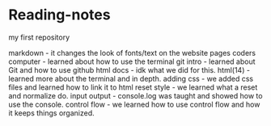 # Reading-notes
my first repository


markdown - it changes the look of fonts/text on the website pages
coders computer - learned about how to use the terminal
git intro -  learned about Git and how to use github
html docs - idk what we did for this.
html(14) - learned more about the terminal and in depth.
adding css - we added css files and learned how to link it to html
reset style - we learned what a reset and normalize do. 
input output - console.log was taught and showed how to use the console. 
control flow - we learned how to use control flow and how it keeps things organized.
